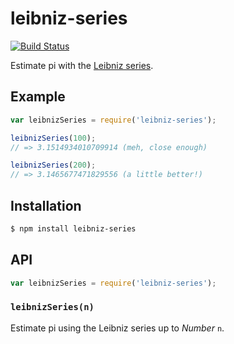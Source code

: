 # leibniz-series

[![Build Status](https://img.shields.io/travis/KenanY/leibniz-series.svg)](https://travis-ci.org/KenanY/leibniz-series)

Estimate pi with the
[Leibniz series](https://en.wikipedia.org/wiki/Leibniz_formula_for_%CF%80).

## Example

``` javascript
var leibnizSeries = require('leibniz-series');

leibnizSeries(100);
// => 3.1514934010709914 (meh, close enough)

leibnizSeries(200);
// => 3.1465677471829556 (a little better!)
```

## Installation

``` bash
$ npm install leibniz-series
```

## API

``` javascript
var leibnizSeries = require('leibniz-series');
```

### `leibnizSeries(n)`

Estimate pi using the Leibniz series up to _Number_ `n`.